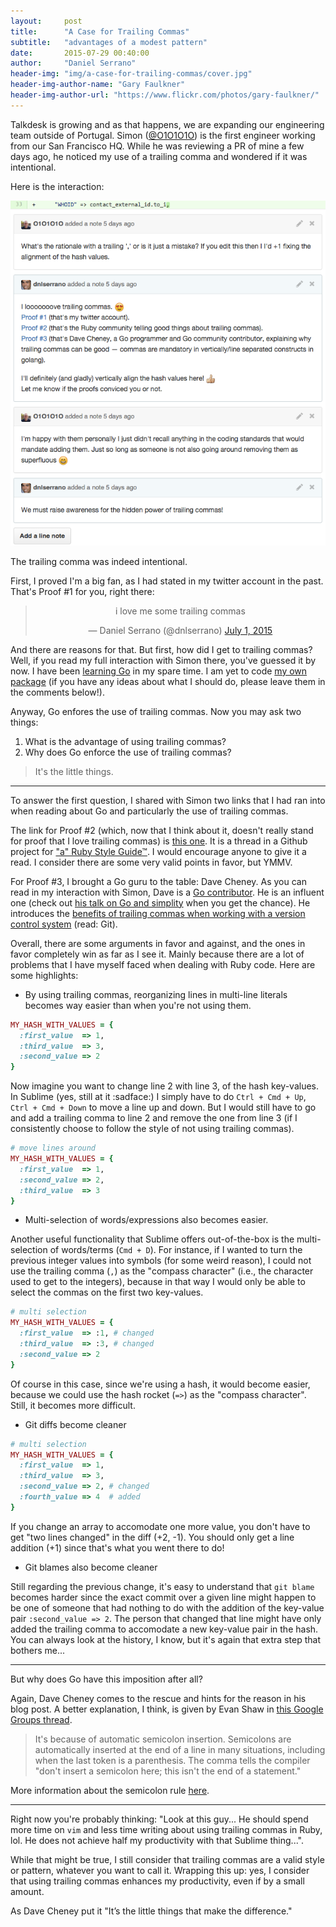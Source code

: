 ```yaml
---
layout:     post
title:      "A Case for Trailing Commas"
subtitle:   "advantages of a modest pattern"
date:       2015-07-29 00:40:00
author:     "Daniel Serrano"
header-img: "img/a-case-for-trailing-commas/cover.jpg"
header-img-author-name: "Gary Faulkner"
header-img-author-url: "https://www.flickr.com/photos/gary-faulkner/"
---
```


Talkdesk is growing and as that happens, we are expanding our engineering team outside of Portugal. Simon ([@O1O1O1O](https://github.com/O1O1O1O)) is the first engineer working from our San Francisco HQ. While he was reviewing a PR of mine a few days ago, he noticed my use of a trailing comma and wondered if it was intentional.

Here is the interaction:

![Code Review](/img/a-case-for-trailing-commas/github.png "Code review")

The trailing comma was indeed intentional.

First, I proved I'm a big fan, as I had stated in my twitter account in the past. That's Proof #1 for you, right there:

<center><blockquote class="twitter-tweet" lang="en"><p lang="en" dir="ltr">i love me some trailing commas</p>&mdash; Daniel Serrano (@dnlserrano) <a href="https://twitter.com/dnlserrano/status/616387550245179392">July 1, 2015</a></blockquote>
<script async src="//platform.twitter.com/widgets.js" charset="utf-8"></script></center>

And there are reasons for that. But first, how did I get to trailing commas? Well, if you read my full interaction with Simon there, you've guessed it by now. I have been [learning Go](http://www.golang-book.com/books/intro) in my spare time. I am yet to code [my own package](https://golang.org/doc/code.html) (if you have any ideas about what I should do, please leave them in the comments below!).

Anyway, Go enfores the use of trailing commas. Now you may ask two things:

1. What is the advantage of using trailing commas?
2. Why does Go enforce the use of trailing commas?

> It's the little things.

-----

To answer the first question, I shared with Simon two links that I had ran into when reading about Go and particularly the use of trailing commas.

The link for Proof #2 (which, now that I think about it, doesn't really stand for proof that I love trailing commas) is [this one](https://github.com/bbatsov/ruby-style-guide/issues/273). It is a thread in a Github project for ["a" Ruby Style Guide™](https://github.com/bbatsov/ruby-style-guide). I would encourage anyone to give it a read. I consider there are some very valid points in favor, but YMMV.

For Proof #3, I brought a Go guru to the table: Dave Cheney. As you can read in my interaction with Simon, Dave is a [Go contributor](https://golang.org/CONTRIBUTORS#L176). He is an influent one (check out [his talk on Go and simplity](https://www.youtube.com/watch?v=_6AYkV2mz80) when you get the chance). He introduces the [benefits of trailing commas when working with a version control system](http://dave.cheney.net/2014/10/04/that-trailing-comma) (read: Git).

Overall, there are some arguments in favor and against, and the ones in favor completely win as far as I see it. Mainly because there are a lot of problems that I have myself faced when dealing with Ruby code. Here are some highlights:

- By using trailing commas, reorganizing lines in multi-line literals becomes way easier than when you're not using them.

```ruby
MY_HASH_WITH_VALUES = {
  :first_value  => 1,
  :third_value  => 3,
  :second_value => 2
}
```

Now imagine you want to change line 2 with line 3, of the hash key-values. In Sublime (yes, still at it :sadface:) I simply have to do `Ctrl + Cmd + Up`, `Ctrl + Cmd + Down` to move a line up and down. But I would still have to go and add a trailing comma to line 2 and remove the one from line 3 (if I consistently choose to follow the style of not using trailing commas).

```ruby
# move lines around
MY_HASH_WITH_VALUES = {
  :first_value  => 1,
  :second_value => 2,
  :third_value  => 3
}
```

- Multi-selection of words/expressions also becomes easier.

Another useful functionality that Sublime offers out-of-the-box is the multi-selection of words/terms (`Cmd + D`). For instance, if I wanted to turn the previous integer values into symbols (for some weird reason), I could not use the trailing comma (`,`) as the "compass character" (i.e., the character used to get to the integers), because in that way I would only be able to select the commas on the first two key-values.

```ruby
# multi selection
MY_HASH_WITH_VALUES = {
  :first_value  => :1, # changed
  :third_value  => :3, # changed
  :second_value => 2
}
```

Of course in this case, since we're using a hash, it would become easier, because we could use the hash rocket (`=>`) as the "compass character". Still, it becomes more difficult.

- Git diffs become cleaner

```ruby
# multi selection
MY_HASH_WITH_VALUES = {
  :first_value  => 1,
  :third_value  => 3,
  :second_value => 2, # changed
  :fourth_value => 4  # added
}
```

If you change an array to accomodate one more value, you don't have to get "two lines changed" in the diff (+2, -1). You should only get a line addition (+1) since that's what you went there to do!

- Git blames also become cleaner

Still regarding the previous change, it's easy to understand that `git blame` becomes harder since the exact commit over a given line might happen to be one of someone that had nothing to do with the addition of the key-value pair `:second_value => 2`. The person that changed that line might have only added the trailing comma to accomodate a new key-value pair in the hash. You can always look at the history, I know, but it's again that extra step that bothers me...

-----

But why does Go have this imposition after all?

Again, Dave Cheney comes to the rescue and hints for the reason in his blog post. A better explanation, I think, is given by Evan Shaw in [this Google Groups thread](https://groups.google.com/d/msg/golang-nuts/dYHeZKRjZPQ/KNIbK4DY5VEJ).

> It's because of automatic semicolon insertion. Semicolons are automatically inserted at the end of a line in many situations, including when the last token is a parenthesis.
> The comma tells the compiler "don't insert a semicolon here; this isn't the end of a statement."

More information about the semicolon rule [here](https://golang.org/doc/effective_go.html#semicolons).

-----

Right now you're probably thinking: "Look at this guy... He should spend more time on `vim` and less time writing about using trailing commas in Ruby, lol. He does not achieve half my productivity with that Sublime thing...".

While that might be true, I still consider that trailing commas are a valid style or pattern, whatever you want to call it. Wrapping this up: yes, I consider that using trailing commas enhances my productivity, even if by a small amount.

As Dave Cheney put it "It’s the little things that make the difference."
